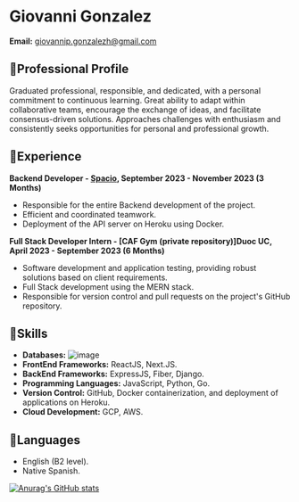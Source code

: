 # Giovanni Gonzalez
**Email:** giovannip.gonzalezh@gmail.com  

## 💼Professional Profile
Graduated professional, responsible, and dedicated, with a personal commitment to continuous learning. Great ability to adapt within collaborative teams, encourage the exchange of ideas, and facilitate consensus-driven solutions. Approaches challenges with enthusiasm and consistently seeks opportunities for personal and professional growth.

## 🌟Experience
**Backend Developer - [Spacio](https://github.com/Spacio-app/content-management-microservice), September 2023 - November 2023 (3 Months)**
- Responsible for the entire Backend development of the project.
- Efficient and coordinated teamwork.
- Deployment of the API server on Heroku using Docker.

**Full Stack Developer Intern - [CAF Gym (private repository)]Duoc UC, April 2023 - September 2023 (6 Months)**
- Software development and application testing, providing robust solutions based on client requirements.
- Full Stack development using the MERN stack.
- Responsible for version control and pull requests on the project's GitHub repository.

## 🎯Skills
- **Databases:** ![image]({(https://img.shields.io/badge/MongoDB-4EA94B?style=for-the-badge&logo=mongodb&logoColor=white)})
- **FrontEnd Frameworks:** ReactJS, Next.JS.
- **BackEnd Frameworks:** ExpressJS, Fiber, Django.
- **Programming Languages:** JavaScript, Python, Go.
- **Version Control:** GitHub, Docker containerization, and deployment of applications on Heroku.
- **Cloud Development:** GCP, AWS.

## 💬Languages
- English (B2 level).
- Native Spanish.

[![Anurag's GitHub stats](https://github-readme-stats.vercel.app/api?username=GyoGon)](https://github.com/anuraghazra/github-readme-stats)

<!--
**GyoGon/GyoGon** is a ✨ _special_ ✨ repository because its `README.md` (this file) appears on your GitHub profile.

Here are some ideas to get you started:

- 🔭 I’m currently working on ...
- 🌱 I’m currently learning ...
- 👯 I’m looking to collaborate on ...
- 🤔 I’m looking for help with ...
- 💬 Ask me about ...
- 📫 How to reach me: ...
- 😄 Pronouns: ...
- ⚡ Fun fact: ...
-->
